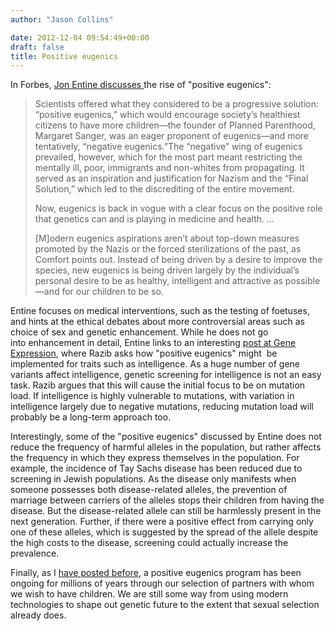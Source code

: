 ```yaml
---
author: "Jason Collins"

date: 2012-12-04 09:54:49+00:00
draft: false
title: Positive eugenics
---
```


In Forbes, [Jon Entine discusses ](http://www.forbes.com/sites/jonentine/2012/11/26/gattaca-alert-or-should-we-welcome-the-new-age-of-eugenics/)the rise of "positive eugenics":


<blockquote>Scientists offered what they considered to be a progressive solution: “positive eugenics,” which would encourage society’s healthiest citizens to have more children—the founder of Planned Parenthood, Margaret Sanger, was an eager proponent of eugenics—and more tentatively, “negative eugenics.”The “negative” wing of eugenics prevailed, however, which for the most part meant restricting the mentally ill, poor, immigrants and non-whites from propagating. It served as an inspiration and justification for Nazism and the “Final Solution,” which led to the discrediting of the entire movement.

Now, eugenics is back in vogue with a clear focus on the positive role that genetics can and is playing in medicine and health. ...

[M]odern eugenics aspirations aren’t about top-down measures promoted by the Nazis or the forced sterilizations of the past, as Comfort points out. Instead of being driven by a desire to improve the species, new eugenics is being driven largely by the individual’s personal desire to be as healthy, intelligent and attractive as possible—and for our children to be so.</blockquote>


Entine focuses on medical interventions, such as the testing of foetuses, and hints at the ethical debates about more controversial areas such as choice of sex and genetic enhancement. While he does not go into enhancement in detail, Entine links to an interesting [post at Gene Expression](http://blogs.discovermagazine.com/gnxp/2012/11/eugenics-the-100-year-cycle/), where Razib asks how "positive eugenics" might  be implemented for traits such as intelligence. As a huge number of gene variants affect intelligence, genetic screening for intelligence is not an easy task. Razib argues that this will cause the initial focus to be on mutation load. If intelligence is highly vulnerable to mutations, with variation in intelligence largely due to negative mutations, reducing mutation load will probably be a long-term approach too.

Interestingly, some of the "positive eugenics" discussed by Entine does not reduce the frequency of harmful alleles in the population, but rather affects the frequency in which they express themselves in the population. For example, the incidence of Tay Sachs disease has been reduced due to screening in Jewish populations. As the disease only manifests when someone possesses both disease-related alleles, the prevention of marriage between carriers of the alleles stops their children from having the disease. But the disease-related allele can still be harmlessly present in the next generation. Further, if there were a positive effect from carrying only one of these alleles, which is suggested by the spread of the allele despite the high costs to the disease, screening could actually increase the prevalence.

Finally, as I [have posted before](https://www.jasoncollins.blog/hayek-planning-and-eugenics/), a positive eugenics program has been ongoing for millions of years through our selection of partners with whom we wish to have children. We are still some way from using modern technologies to shape out genetic future to the extent that sexual selection already does.
